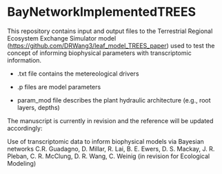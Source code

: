 # BayNetworkImplementedTREES

This repository contains input and output files to the Terrestrial Regional Ecosystem Exchange Simulator model (https://github.com/DRWang3/leaf_model_TREES_paper) used to test the concept of informing biophysical parameters with transcriptomic information.

* .txt file contains the metereological drivers

* .p files are model parameters

* param_mod file describes the plant hydraulic architecture (e.g., root layers, depths)

The manuscript is currently in revision and the reference will be updated accordingly:


Use of transcriptomic data to inform biophysical models via Bayesian networks
C.R. Guadagno, D. Millar, R. Lai, B. E. Ewers, D. S. Mackay, J. R. Pleban, C. R. McClung, D. R. Wang, C. Weinig
(in revision for Ecological Modeling)


